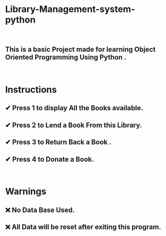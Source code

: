 # Library-Management-system-python

<br>

##  This is a basic Project made for learning Object Oriented Programming Using Python .  

<br>

# Instructions 

## ✔ Press 1 to display All the Books available.
## ✔ Press 2 to Lend a Book From this Library.
## ✔ Press 3 to Return Back a Book .
## ✔ Press 4 to Donate a Book.

<br>

# Warnings 

## ❌ No Data Base Used. 
## ❌ All Data will be reset after exiting this program.

<div>
